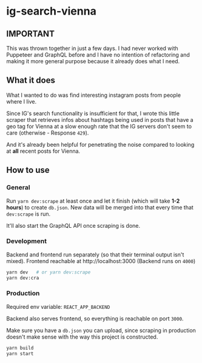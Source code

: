 # ig-search-vienna

## IMPORTANT

This was thrown together in just a few days. I had never worked with Puppeteer 
and GraphQL before and I have no intention of refactoring and making it 
more general purpose because it already does what I need.

## What it does

What I wanted to do was find interesting instagram posts from people where 
I live.

Since IG's search functionality is insufficient for that, I wrote this little 
scraper that retrieves infos about hashtags 
being used in posts that have a geo tag for Vienna at a slow enough rate 
that the IG servers don't seem to care (otherwise - Response `429`).

And it's already been helpful for penetrating the noise compared to looking 
at **all** recent posts for Vienna.

## How to use

### General

Run `yarn dev:scrape` at least once and let it finish (which will take **1-2 
hours**) to create `db.json`. New data will be merged into that every time 
that `dev:scrape` is run.

It'll also start the GraphQL API once scraping is done.

### Development

Backend and frontend run separately (so that their terminal output isn't mixed).
Frontend reachable at http://localhost:3000 (Backend runs on `4000`)

```bash
yarn dev   # or yarn dev:scrape
yarn dev:cra
```

### Production

Required env variable: `REACT_APP_BACKEND` 

Backend also serves frontend, so everything is reachable on port `3000`.

Make sure you have a `db.json` you can upload, since scraping in production 
doesn't make sense with the way this project is constructed.

```bash
yarn build
yarn start
```
